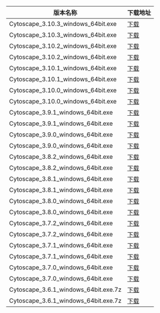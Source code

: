 <table>
<thead><tr><th>版本名称</th><th>下载地址</th></tr></thead>
<tbody>
<tr><td>Cytoscape_3.10.3_windows_64bit.exe</td><td><a href="https://mbd.pub/o/bread/aJWVlJps">下载</a></td></tr>
<tr><td>Cytoscape_3.10.3_windows_64bit.exe</td><td><a href="https://mbd.pub/o/bread/aJWVlJdu">下载</a></td></tr>
<tr><td>Cytoscape_3.10.2_windows_64bit.exe</td><td><a href="https://mbd.pub/o/bread/aJWVlJpp">下载</a></td></tr>
<tr><td>Cytoscape_3.10.2_windows_64bit.exe</td><td><a href="https://mbd.pub/o/bread/aJWVlJdr">下载</a></td></tr>
<tr><td>Cytoscape_3.10.1_windows_64bit.exe</td><td><a href="https://mbd.pub/o/bread/aJWVlJpq">下载</a></td></tr>
<tr><td>Cytoscape_3.10.1_windows_64bit.exe</td><td><a href="https://mbd.pub/o/bread/aJWVlJds">下载</a></td></tr>
<tr><td>Cytoscape_3.10.0_windows_64bit.exe</td><td><a href="https://mbd.pub/o/bread/aJWVlJpr">下载</a></td></tr>
<tr><td>Cytoscape_3.10.0_windows_64bit.exe</td><td><a href="https://mbd.pub/o/bread/aJWVlJdt">下载</a></td></tr>
<tr><td>Cytoscape_3.9.1_windows_64bit.exe</td><td><a href="https://mbd.pub/o/bread/aJWVlJpu">下载</a></td></tr>
<tr><td>Cytoscape_3.9.1_windows_64bit.exe</td><td><a href="https://mbd.pub/o/bread/aJWVlJdw">下载</a></td></tr>
<tr><td>Cytoscape_3.9.0_windows_64bit.exe</td><td><a href="https://mbd.pub/o/bread/aJWVlJpv">下载</a></td></tr>
<tr><td>Cytoscape_3.9.0_windows_64bit.exe</td><td><a href="https://mbd.pub/o/bread/aJWVlJdx">下载</a></td></tr>
<tr><td>Cytoscape_3.8.2_windows_64bit.exe</td><td><a href="https://mbd.pub/o/bread/aJWVlJpw">下载</a></td></tr>
<tr><td>Cytoscape_3.8.2_windows_64bit.exe</td><td><a href="https://mbd.pub/o/bread/aJWVlJdy">下载</a></td></tr>
<tr><td>Cytoscape_3.8.1_windows_64bit.exe</td><td><a href="https://mbd.pub/o/bread/aJWVlJpx">下载</a></td></tr>
<tr><td>Cytoscape_3.8.1_windows_64bit.exe</td><td><a href="https://mbd.pub/o/bread/aJWVlJhp">下载</a></td></tr>
<tr><td>Cytoscape_3.8.0_windows_64bit.exe</td><td><a href="https://mbd.pub/o/bread/aJWVlJpy">下载</a></td></tr>
<tr><td>Cytoscape_3.8.0_windows_64bit.exe</td><td><a href="https://mbd.pub/o/bread/aJWVlJhq">下载</a></td></tr>
<tr><td>Cytoscape_3.7.2_windows_64bit.exe</td><td><a href="https://mbd.pub/o/bread/aJWVlJtp">下载</a></td></tr>
<tr><td>Cytoscape_3.7.2_windows_64bit.exe</td><td><a href="https://mbd.pub/o/bread/aJWVlJhr">下载</a></td></tr>
<tr><td>Cytoscape_3.7.1_windows_64bit.exe</td><td><a href="https://mbd.pub/o/bread/aJWVlJlx">下载</a></td></tr>
<tr><td>Cytoscape_3.7.1_windows_64bit.exe</td><td><a href="https://mbd.pub/o/bread/aJWVlJhs">下载</a></td></tr>
<tr><td>Cytoscape_3.7.0_windows_64bit.exe</td><td><a href="https://mbd.pub/o/bread/aJWVlJly">下载</a></td></tr>
<tr><td>Cytoscape_3.7.0_windows_64bit.exe</td><td><a href="https://mbd.pub/o/bread/aJWVlJht">下载</a></td></tr>
<tr><td>Cytoscape_3.6.1_windows_64bit.exe.7z</td><td><a href="https://mbd.pub/o/bread/aJWVlJpt">下载</a></td></tr>
<tr><td>Cytoscape_3.6.1_windows_64bit.exe.7z</td><td><a href="https://mbd.pub/o/bread/aJWVlJdv">下载</a></td></tr>
</tbody>
</table>
